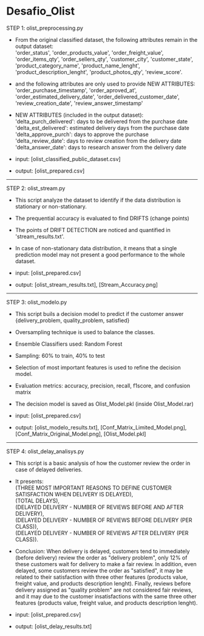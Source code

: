 # Desafio_Olist

STEP 1: olist_preprocessing.py

- From the original classified dataset, the following attributes remain in the output dataset:  
'order_status', 'order_products_value', 'order_freight_value', 'order_items_qty', 'order_sellers_qty', 'customer_city', 'customer_state', 'product_category_name', 'product_name_lenght', 'product_description_lenght', 'product_photos_qty', 'review_score'.

- and the following attributes are only used to provide NEW ATTRIBUTES:  
'order_purchase_timestamp', 'order_aproved_at', 'order_estimated_delivery_date', 'order_delivered_customer_date', 'review_creation_date', 'review_answer_timestamp'

- NEW ATTRIBUTES (included in the output dataset):  
'delta_purch_delivered': days to be delivered from the purchase date  
'delta_est_delivered': estimated delivery days from the purchase date  
'delta_approve_purch': days to approve the purchase  
'delta_review_date': days to review creation from the delivery date  
'delta_answer_date': days to research answer from the delivery date  

- input: [olist_classified_public_dataset.csv]
- output: [olist_prepared.csv]

--------------------------------------------------------------------------------------------------------------------------
STEP 2: olist_stream.py

- This script analyze the dataset to identify if the data distribution is stationary or non-stationary.
- The prequential accuracy is evaluated to find DRIFTS (change points)
- The points of DRIFT DETECTION are noticed and quantified in 'stream_results.txt'.
- In case of non-stationary data distribution, it means that a single prediction model may not present a good performance to the whole dataset.

- input: [olist_prepared.csv]
- output: [olist_stream_results.txt], [Stream_Accuracy.png]

--------------------------------------------------------------------------------------------------------------------------
STEP 3: olist_modelo.py

- This script buils a decision model to predict if the customer answer {delivery_problem, quality_problem, satisfied}
- Oversampling technique is used to balance the classes.
- Ensemble Classifiers used: Random Forest
- Sampling: 60% to train, 40% to test
- Selection of most important features is used to refine the decision model.
- Evaluation metrics: accuracy, precision, recall, f1score, and confusion matrix
- The decision model is saved as Olist_Model.pkl (inside Olist_Model.rar)

- input: [olist_prepared.csv]
- output: [olist_modelo_results.txt], [Conf_Matrix_Limited_Model.png], [Conf_Matrix_Original_Model.png], [Olist_Model.pkl]

--------------------------------------------------------------------------------------------------------------------------
STEP 4: olist_delay_analisys.py

- This script is a basic analysis of how the customer review the order in case of delayed deliveries.
- It presents:  
(THREE MOST IMPORTANT REASONS TO DEFINE CUSTOMER SATISFACTION WHEN DELIVERY IS DELAYED),  
(TOTAL DELAYS),  
(DELAYED DELIVERY - NUMBER OF REVIEWS BEFORE AND AFTER DELIVERY),  
(DELAYED DELIVERY - NUMBER OF REVIEWS BEFORE DELIVERY (PER CLASS)),  
(DELAYED DELIVERY - NUMBER OF REVIEWS AFTER DELIVERY (PER CLASS)).

- Conclusion: 
When delivery is delayed, customers tend to immediately (before delivery) review the order as "delivery problem", only 12% of these customers wait for delivery to make a fair review. In addition, even delayed, some customers review the order as "satisfied", it may be related to their satisfaction with three other features (products value, freight value, and products description lenght). Finally, reviews before delivery assigned as "quality problem" are not considered fair reviews, and it may due to the customer insatisfactions with the same three other features (products value, freight value, and products description lenght).

- input: [olist_prepared.csv]
- output: [olist_delay_results.txt]
